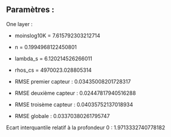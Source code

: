 ## Paramètres :

One layer : 
* moinslog10K = 7.615792303212714 
* n = 0.1994968122450801
* lambda_s = 6.120214526266011
* rhos_cs = 4970023.028805314

* RMSE premier capteur : 0.03435008201728317
* RMSE deuxième capteur : 0.02447817940516288
* RMSE troisème capteur : 0.04035752137018934
* RMSE globale : 0.03370380261795747

Ecart interquantile relatif à la profondeur 0 :  1.9713332740778182